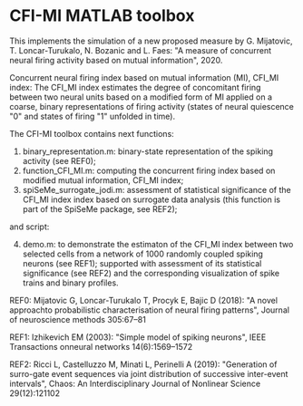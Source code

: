 # CFI-MI MATLAB toolbox

This implements the simulation of a new proposed measure by G. Mijatovic, T. Loncar-Turukalo, N. Bozanic and L. Faes: 
"A measure of concurrent neural firing activity based on mutual information", 2020.

Concurrent neural firing index based on mutual information (MI), CFI_MI index:
The CFI_MI index estimates the degree of concomitant firing between two neural units based on a modified form of MI 
applied on a coarse, binary representations of firing activity (states of neural quiescence "0" and states of firing "1" unfolded in time).

The CFI-MI toolbox contains next functions:

1. binary_representation.m: binary-state representation of the spiking activity (see REF0);
2. function_CFI_MI.m: computing the concurrent firing index based on modified mutual information, CFI_MI index;
3. spiSeMe_surrogate_jodi.m: assessment of statistical significance of the CFI_MI index index based on surrogate data analysis (this function is part of the SpiSeMe package, see REF2);

and script:

4. demo.m: to demonstrate the estimaton of the CFI_MI index between two selected cells from a network of 1000 randomly coupled spiking neurons (see REF1); supported with assessment of its statistical significance (see REF2) and the corresponding visualization of spike trains and binary profiles.

REF0: Mijatovic G, Loncar-Turukalo T, Procyk E, Bajic D (2018): "A novel approachto probabilistic characterisation of neural firing patterns", Journal of neuroscience methods 305:67–81

REF1: Izhikevich EM (2003): "Simple model of spiking neurons", IEEE Transactions onneural networks 14(6):1569–1572

REF2: Ricci L, Castelluzzo M, Minati L, Perinelli A  (2019): "Generation  of  surro-gate event sequences via joint distribution of successive inter-event intervals", Chaos: An Interdisciplinary Journal of Nonlinear Science 29(12):121102

